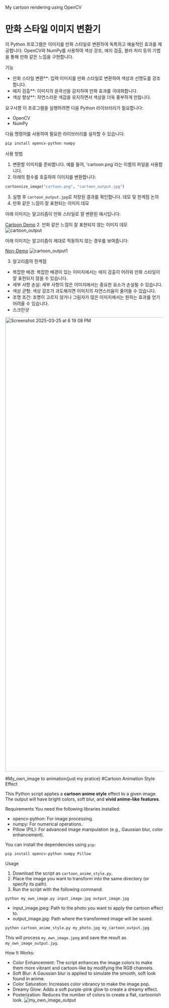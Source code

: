 My cartoon rendering using OpenCV
# 만화 스타일 이미지 변환기

이 Python 프로그램은 이미지를 만화 스타일로 변환하여 독특하고 예술적인 효과를 제공합니다. OpenCV와 NumPy를 사용하여 색상 강조, 에지 검출, 블러 처리 등의 기법을 통해 만화 같은 느낌을 구현합니다.

기능
- 만화 스타일 변환**: 입력 이미지를 만화 스타일로 변환하여 색상과 선명도를 강조합니다.
- 에지 검출**: 이미지의 윤곽선을 감지하여 만화 효과를 극대화합니다.
- 색상 향상**: 자연스러운 색감을 유지하면서 색상을 더욱 풍부하게 만듭니다.

요구사항
이 프로그램을 실행하려면 다음 Python 라이브러리가 필요합니다:
- OpenCV
- NumPy

다음 명령어를 사용하여 필요한 라이브러리를 설치할 수 있습니다:
```bash
pip install opencv-python numpy
```

사용 방법
1. 변환할 이미지를 준비합니다. 예를 들어, 'cartoon.png`라는 이름의 파일을 사용합니다.
2. 아래의 함수를 호출하여 이미지를 변환합니다:
```python
cartoonize_image("cartoon.png", "cartoon_output.jpg")
```
3. 실행 후 `cartoon_output.jpg`로 저장된 결과를 확인합니다.
데모 및 한계점 논의
 1. 만화 같은 느낌이 잘 표현되는 이미지 데모 

아래 이미지는 알고리즘이 만화 스타일로 잘 변환된 예시입니다:

[Cartoon Demo](cartoon_output.jpg)
 2. 만화 같은 느낌이 잘 표현되지 않는 이미지 데모 
![cartoon_output](https://github.com/user-attachments/assets/925cebdb-a17e-40c4-a382-90bc2ffb9ea1)

아래 이미지는 알고리즘이 제대로 작동하지 않는 경우를 보여줍니다:

[Non-Demo](cartoon_output1.jpg)
![cartoon_output1](https://github.com/user-attachments/assets/c325ff25-fb54-46d6-acfe-46d8613599d5)

 3. 알고리즘의 한계점
- 복잡한 배경: 복잡한 배경이 있는 이미지에서는 에지 검출이 어려워 만화 스타일이 잘 표현되지 않을 수 있습니다.
- 세부 사항 손실: 세부 사항이 많은 이미지에서는 중요한 요소가 손실될 수 있습니다.
- 색상 균형: 색상 강조가 과도해지면 이미지의 자연스러움이 줄어들 수 있습니다.
- 조명 조건: 조명이 고르지 않거나 그림자가 많은 이미지에서는 원하는 효과를 얻기 어려울 수 있습니다.
- 스크린샷
<img width="1440" alt="Screenshot 2025-03-25 at 6 19 08 PM" src="https://github.com/user-attachments/assets/7d7680ab-2aa3-4f3b-8589-2a3809a7f181" />

#My_own_image to animation(just my pratice)
#Cartoon Animation Style Effect

This Python script applies a **cartoon anime style** effect to a given image. The output will have bright colors, soft blur, and **vivid anime-like features**.

Requirements
You need the following libraries installed:
- opencv-python: For image processing.
- numpy: For numerical operations.
- Pillow (PIL): For advanced image manipulation (e.g., Gaussian blur, color enhancement).

You can install the dependencies using `pip`:
```bash
pip install opencv-python numpy Pillow
```
Usage
1. Download the script as `cartoon_anime_style.py`.
2. Place the image you want to transform into the same directory (or specify its path).
3. Run the script with the following command:

```bash
python my_own_image.py input_image.jpg output_image.jpg
```

- input_image.jpeg: Path to the photo you want to apply the cartoon effect to.
- output_image.jpg: Path where the transformed image will be saved.

```bash
python cartoon_anime_style.py my_photo.jpg my_cartoon_output.jpg
```

This will process `my_own_image.jpeg` and save the result as `my_own_image_output.jpg`.

How It Works:
- Color Enhancement: The script enhances the image colors to make them more vibrant and cartoon-like by modifying the RGB channels.
- Soft Blur: A Gaussian blur is applied to simulate the smooth, soft look found in anime.
- Color Saturation: Increases color vibrancy to make the image pop.
- Dreamy Glow: Adds a soft purple-pink glow to create a dreamy effect.
- Posterization: Reduces the number of colors to create a flat, cartoonish look.
![my_own_image_output](https://github.com/user-attachments/assets/bca1db2f-58e6-4089-8a7a-ee0aa71a7c6b)

